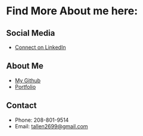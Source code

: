 # Find More About me here:

## Social Media
  - [Connect on LinkedIn](https://www.linkedin.com/in/trevor-rhoden-allen/)
## About Me
  - [My Github](https://github.com/trevor-r-allen)
  - [Portfolio](https://github.com)
## Contact
  - Phone: 208-801-9514
  - Email: tallen2699@gmail.com
  